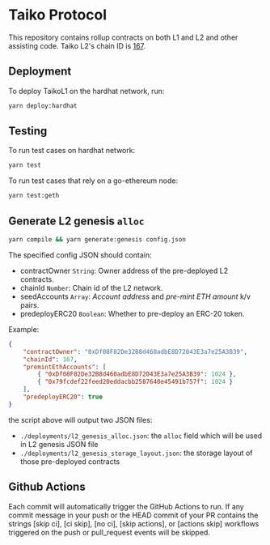 # Taiko Protocol

This repository contains rollup contracts on both L1 and L2 and other assisting code. Taiko L2's chain ID is [167](https://github.com/ethereum-lists/chains/pull/1611).

## Deployment

To deploy TaikoL1 on the hardhat network, run:

```bash
yarn deploy:hardhat
```

## Testing

To run test cases on hardhat network:

```bash
yarn test
```

To run test cases that rely on a go-ethereum node:

```bash
yarn test:geth
```

## Generate L2 genesis `alloc`

```bash
yarn compile && yarn generate:genesis config.json
```

The specified config JSON should contain:

-   contractOwner `String`: Owner address of the pre-deployed L2 contracts.
-   chainId `Number`: Chain id of the L2 network.
-   seedAccounts `Array`: _Account address_ and _pre-mint ETH amount_ k/v pairs.
-   predeployERC20 `Boolean`: Whether to pre-deploy an ERC-20 token.

Example:

```json
{
    "contractOwner": "0xDf08F82De32B8d460adbE8D72043E3a7e25A3B39",
    "chainId": 167,
    "premintEthAccounts": [
        { "0xDf08F82De32B8d460adbE8D72043E3a7e25A3B39": 1024 },
        { "0x79fcdef22feed20eddacbb2587640e45491b757f": 1024 }
    ],
    "predeployERC20": true
}
```

the script above will output two JSON files:

-   `./deployments/l2_genesis_alloc.json`: the `alloc` field which will be used in L2 genesis JSON file
-   `./deployments/l2_genesis_storage_layout.json`: the storage layout of those pre-deployed contracts

## Github Actions

Each commit will automatically trigger the GitHub Actions to run. If any commit message in your push or the HEAD commit of your PR contains the strings [skip ci], [ci skip], [no ci], [skip actions], or [actions skip] workflows triggered on the push or pull_request events will be skipped.
